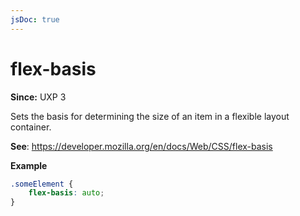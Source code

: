 ```yaml
---
jsDoc: true
---
```

# flex-basis

**Since:** UXP 3

Sets the basis for determining the size of an item in a flexible layout container.

**See**: https://developer.mozilla.org/en/docs/Web/CSS/flex-basis

**Example**

```css
.someElement {
    flex-basis: auto;
}
```